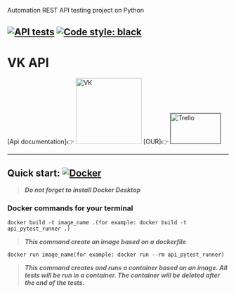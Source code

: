 Automation REST API testing project on Python

[![API tests](https://github.com/ivanovajulika/Api_Petstore/actions/workflows/action.yml/badge.svg)](https://github.com/ivanovajulika/Api_Petstore/actions/workflows/action.yml)
[![Code style: black](https://img.shields.io/badge/code%20style-black-000000.svg)](https://github.com/psf/black)
---
#  VK API

[Api documentation]👉
[<img src="https://upload.wikimedia.org/wikipedia/commons/thumb/f/f3/VK_Compact_Logo_%282021-present%29.svg/1200px-VK_Compact_Logo_%282021-present%29.svg.png" alt='VK' width="150" height="150">](https://dev.vk.com/reference)
[OUR]👉
[<img src="https://logosmarken.com/wp-content/uploads/2021/03/Trello-Logo-650x366.png" alt='Trello' width="115" height="70">]()

___
## Quick start:<a name="some-stat"></a> [![Docker](https://img.shields.io/badge/docker-website-brightgreen.svg?style=flat-square)](https://docs.docker.com/)

> ***Do not forget to install Docker Desktop***

### **Docker commands for your terminal**
    docker build -t image_name .(for example: docker build -t api_pytest_runner .)
> ***This command create an image based on a dockerfile***

    docker run image_name(for example: docker run --rm api_pytest_runner)
> ***This command creates and runs a container based on an image. 
All tests will be run in a container. The container will be deleted after the end of the tests.***